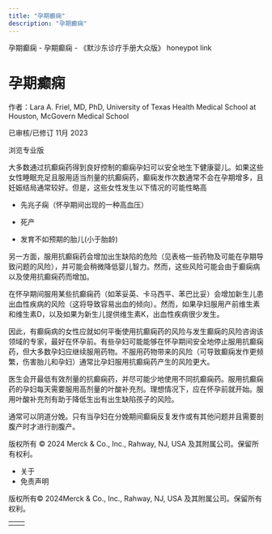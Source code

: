 ```yaml
---
title: "孕期癫痫"
description: "孕期癫痫"
---
```


﻿孕期癫痫 \- 孕期癫痫 \- 《默沙东诊疗手册大众版》 honeypot link

# 孕期癫痫

作者：Lara A. Friel, MD, PhD, University of Texas Health Medical School at Houston,
McGovern Medical School

已审核/已修订 11月 2023

浏览专业版

大多数通过抗癫痫药得到良好控制的癫痫孕妇可以安全地生下健康婴儿。如果这些女性睡眠充足且服用适当剂量的抗癫痫药，癫痫发作次数通常不会在孕期增多，且妊娠结局通常较好。但是，这些女性发生以下情况的可能性略高

- 先兆子痫（怀孕期间出现的一种高血压）

- 死产

- 发育不如预期的胎儿(小于胎龄)


另一方面，服用抗癫痫药会增加出生缺陷的危险（见表格一些药物及可能在孕期导致问题的风险），并可能会稍微降低婴儿智力。然而，这些风险可能会由于癫痫病以及使用抗癫痫药而增加。

在怀孕期间服用某些抗癫痫药（如苯妥英、卡马西平、苯巴比妥）会增加新生儿患出血性疾病的风险（这将导致容易出血的倾向）。然而，如果孕妇服用产前维生素和维生素D，以及如果为新生儿提供维生素K，出血性疾病很少发生。

因此，有癫痫病的女性应就如何平衡使用抗癫痫药的风险与发生癫痫的风险咨询该领域的专家，最好在怀孕前。有些孕妇可能能够在怀孕期间安全地停止服用抗癫痫药，但大多数孕妇应继续服用药物。不服用药物带来的风险（可导致癫痫发作更频繁，伤害胎儿和孕妇）通常比孕妇服用抗癫痫药产生的风险更大。

医生会开最低有效剂量的抗癫痫药，并尽可能少地使用不同抗癫痫药。服用抗癫痫药的孕妇每天需要服用高剂量的叶酸补充剂。理想情况下，应在怀孕前就开始。服用叶酸补充剂有助于降低生出有出生缺陷孩子的风险。

通常可以阴道分娩。只有当孕妇在分娩期间癫痫反复发作或有其他问题并且需要剖腹产时才进行剖腹产。



版权所有 © 2024
Merck & Co., Inc., Rahway, NJ, USA 及其附属公司。保留所有权利。

- 关于
- 免责声明

版权所有© 2024Merck & Co., Inc., Rahway, NJ, USA 及其附属公司。保留所有权利。

|     |     |
| --- | --- |
|  |  |